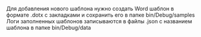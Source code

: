 Для добавления нового шаблона нужно создать Word шаблон в формате .dotx с закладками и сохранить его в папке bin/Debug/samples
Логи заполненных шаблонов записываются в файлы .json с названием шаблона в папке bin/Debug/data
